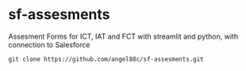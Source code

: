 # sf-assesments
Assesment Forms for ICT, IAT and FCT with streamlit and python, with connection to Salesforce

```shell
git clone https://github.com/angel88c/sf-assesments.git
```
